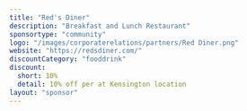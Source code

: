 ```yaml
---
title: "Red's Diner"
description: "Breakfast and Lunch Restaurant"
sponsortype: "community"
logo: "/images/corporaterelations/partners/Red Diner.png"
website: "https://redsdiner.com/"
discountCategory: "fooddrink"
discount:
  short: 10%
  detail: 10% off per at Kensington location
layout: "sponsor"
---
```


